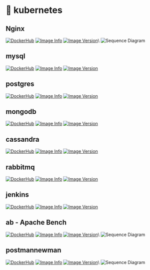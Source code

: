 # 🦌 kubernetes

## Nginx

[![DockerHub](https://img.shields.io/docker/pulls/yurak/nginx.svg)](https://hub.docker.com/r/yurak/nginx) [![Image Info](https://images.microbadger.com/badges/image/yurak/nginx.svg)](https://microbadger.com/images/yurak/nginx) [![Image Version](https://images.microbadger.com/badges/version/yurak/nginx.svg)](https://microbadger.com/images/yurak/nginx)\\
![Sequence Diagram](../docs/uml/nginx.png)

## mysql

[![DockerHub](https://img.shields.io/docker/pulls/yurak/mysql.svg)](https://hub.docker.com/r/yurak/mysql) [![Image Info](https://images.microbadger.com/badges/image/yurak/mysql.svg)](https://microbadger.com/images/yurak/mysql) [![Image Version](https://images.microbadger.com/badges/version/yurak/mysql.svg)](https://microbadger.com/images/yurak/mysql)

## postgres

[![DockerHub](https://img.shields.io/docker/pulls/yurak/postgres.svg)](https://hub.docker.com/r/yurak/postgres) [![Image Info](https://images.microbadger.com/badges/image/yurak/postgres.svg)](https://microbadger.com/images/yurak/postgres) [![Image Version](https://images.microbadger.com/badges/version/yurak/postgres.svg)](https://microbadger.com/images/yurak/postgres)

## mongodb

[![DockerHub](https://img.shields.io/docker/pulls/yurak/rabbitmq.svg)](https://hub.docker.com/r/yurak/mongodb) [![Image Info](https://images.microbadger.com/badges/image/yurak/mongodb.svg)](https://microbadger.com/images/yurak/mongodb) [![Image Version](https://images.microbadger.com/badges/version/yurak/mongodb.svg)](https://microbadger.com/images/yurak/mongodb)

## cassandra

[![DockerHub](https://img.shields.io/docker/pulls/yurak/rabbitmq.svg)](https://hub.docker.com/r/yurak/cassandra) [![Image Info](https://images.microbadger.com/badges/image/yurak/cassandra.svg)](https://microbadger.com/images/yurak/cassandra) [![Image Version](https://images.microbadger.com/badges/version/yurak/cassandra.svg)](https://microbadger.com/images/yurak/cassandra)

## rabbitmq

[![DockerHub](https://img.shields.io/docker/pulls/yurak/rabbitmq.svg)](https://hub.docker.com/r/yurak/rabbitmq) [![Image Info](https://images.microbadger.com/badges/image/yurak/rabbitmq.svg)](https://microbadger.com/images/yurak/rabbitmq) [![Image Version](https://images.microbadger.com/badges/version/yurak/rabbitmq.svg)](https://microbadger.com/images/yurak/rabbitmq)

## jenkins

[![DockerHub](https://img.shields.io/docker/pulls/yurak/jenkins.svg)](https://hub.docker.com/r/yurak/jenkins) [![Image Info](https://images.microbadger.com/badges/image/yurak/jenkins.svg)](https://microbadger.com/images/yurak/jenkins) [![Image Version](https://images.microbadger.com/badges/version/yurak/jenkins.svg)](https://microbadger.com/images/yurak/jenkins)

## ab - Apache Bench

[![DockerHub](https://img.shields.io/docker/pulls/yurak/ab.svg)](https://hub.docker.com/r/yurak/ab) [![Image Info](https://images.microbadger.com/badges/image/yurak/ab.svg)](https://microbadger.com/images/yurak/ab) [![Image Version](https://images.microbadger.com/badges/version/yurak/ab.svg)](https://microbadger.com/images/yurak/ab)\\
![Sequence Diagram](../docs/uml/ab.png)

## postmannewman

[![DockerHub](https://img.shields.io/docker/pulls/yurak/postmannewman.svg)](https://hub.docker.com/r/yurak/postmannewman) [![Image Info](https://images.microbadger.com/badges/image/yurak/postmannewman.svg)](https://microbadger.com/images/yurak/postmannewman) [![Image Version](https://images.microbadger.com/badges/version/yurak/postmannewman.svg)](https://microbadger.com/images/yurak/postmannewman)\\
![Sequence Diagram](../docs/uml/postmannewman.png)
